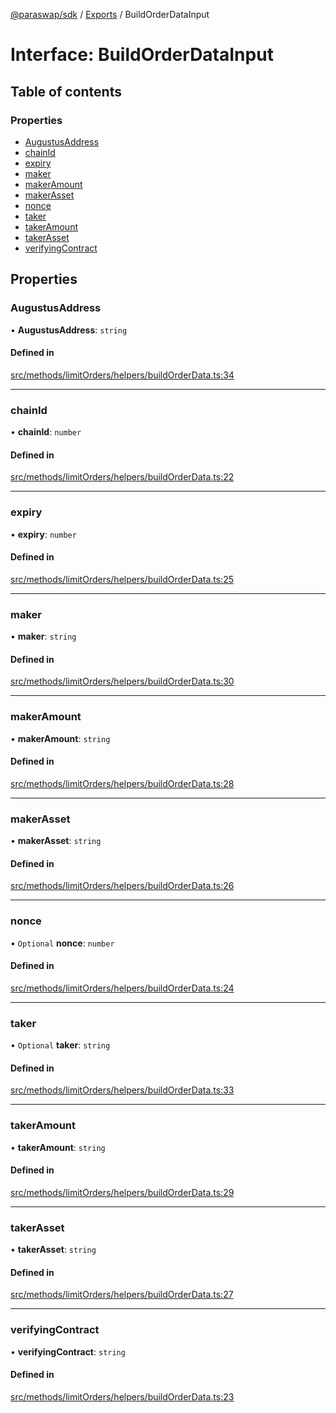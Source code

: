 [@paraswap/sdk](../README.md) / [Exports](../modules.md) / BuildOrderDataInput

# Interface: BuildOrderDataInput

## Table of contents

### Properties

- [AugustusAddress](BuildOrderDataInput.md#augustusaddress)
- [chainId](BuildOrderDataInput.md#chainid)
- [expiry](BuildOrderDataInput.md#expiry)
- [maker](BuildOrderDataInput.md#maker)
- [makerAmount](BuildOrderDataInput.md#makeramount)
- [makerAsset](BuildOrderDataInput.md#makerasset)
- [nonce](BuildOrderDataInput.md#nonce)
- [taker](BuildOrderDataInput.md#taker)
- [takerAmount](BuildOrderDataInput.md#takeramount)
- [takerAsset](BuildOrderDataInput.md#takerasset)
- [verifyingContract](BuildOrderDataInput.md#verifyingcontract)

## Properties

### AugustusAddress

• **AugustusAddress**: `string`

#### Defined in

[src/methods/limitOrders/helpers/buildOrderData.ts:34](https://github.com/paraswap/paraswap-sdk/blob/chore/txParams_positiveSlippageToUser/src/methods/limitOrders/helpers/buildOrderData.ts#L34)

___

### chainId

• **chainId**: `number`

#### Defined in

[src/methods/limitOrders/helpers/buildOrderData.ts:22](https://github.com/paraswap/paraswap-sdk/blob/chore/txParams_positiveSlippageToUser/src/methods/limitOrders/helpers/buildOrderData.ts#L22)

___

### expiry

• **expiry**: `number`

#### Defined in

[src/methods/limitOrders/helpers/buildOrderData.ts:25](https://github.com/paraswap/paraswap-sdk/blob/chore/txParams_positiveSlippageToUser/src/methods/limitOrders/helpers/buildOrderData.ts#L25)

___

### maker

• **maker**: `string`

#### Defined in

[src/methods/limitOrders/helpers/buildOrderData.ts:30](https://github.com/paraswap/paraswap-sdk/blob/chore/txParams_positiveSlippageToUser/src/methods/limitOrders/helpers/buildOrderData.ts#L30)

___

### makerAmount

• **makerAmount**: `string`

#### Defined in

[src/methods/limitOrders/helpers/buildOrderData.ts:28](https://github.com/paraswap/paraswap-sdk/blob/chore/txParams_positiveSlippageToUser/src/methods/limitOrders/helpers/buildOrderData.ts#L28)

___

### makerAsset

• **makerAsset**: `string`

#### Defined in

[src/methods/limitOrders/helpers/buildOrderData.ts:26](https://github.com/paraswap/paraswap-sdk/blob/chore/txParams_positiveSlippageToUser/src/methods/limitOrders/helpers/buildOrderData.ts#L26)

___

### nonce

• `Optional` **nonce**: `number`

#### Defined in

[src/methods/limitOrders/helpers/buildOrderData.ts:24](https://github.com/paraswap/paraswap-sdk/blob/chore/txParams_positiveSlippageToUser/src/methods/limitOrders/helpers/buildOrderData.ts#L24)

___

### taker

• `Optional` **taker**: `string`

#### Defined in

[src/methods/limitOrders/helpers/buildOrderData.ts:33](https://github.com/paraswap/paraswap-sdk/blob/chore/txParams_positiveSlippageToUser/src/methods/limitOrders/helpers/buildOrderData.ts#L33)

___

### takerAmount

• **takerAmount**: `string`

#### Defined in

[src/methods/limitOrders/helpers/buildOrderData.ts:29](https://github.com/paraswap/paraswap-sdk/blob/chore/txParams_positiveSlippageToUser/src/methods/limitOrders/helpers/buildOrderData.ts#L29)

___

### takerAsset

• **takerAsset**: `string`

#### Defined in

[src/methods/limitOrders/helpers/buildOrderData.ts:27](https://github.com/paraswap/paraswap-sdk/blob/chore/txParams_positiveSlippageToUser/src/methods/limitOrders/helpers/buildOrderData.ts#L27)

___

### verifyingContract

• **verifyingContract**: `string`

#### Defined in

[src/methods/limitOrders/helpers/buildOrderData.ts:23](https://github.com/paraswap/paraswap-sdk/blob/chore/txParams_positiveSlippageToUser/src/methods/limitOrders/helpers/buildOrderData.ts#L23)

